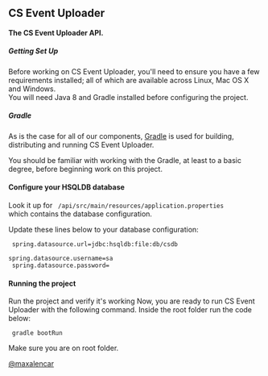 ## CS Event Uploader
**The CS Event Uploader API.**

##### Getting Set Up

Before working on CS Event Uploader, you'll need to ensure you have a few requirements installed; all of which are available across Linux, Mac OS X and Windows.<br> 
You will need Java 8 and Gradle installed before configuring the project.

##### Gradle

As is the case for all of our components, [Gradle](https://gradle.org/) is used for building, distributing and running CS Event Uploader.

You should be familiar with working with the Gradle, at least to a basic degree, before beginning work on this project.


#### Configure your HSQLDB database

Look it up for <code> /api/src/main/resources/application.properties </code> which contains the database configuration.

Update these lines below to your database configuration:

<code> spring.datasource.url=jdbc:hsqldb:file:db/csdb <br> spring.datasource.username=sa <br> spring.datasource.password= </code>


#### Running the project

Run the project and verify it's working
Now, you are ready to run CS Event Uploader with the following command. Inside the root folder run the code below:

<code> gradle bootRun </code>

Make sure you are on root folder.

[@maxalencar](https://github.com/maxalencar)

